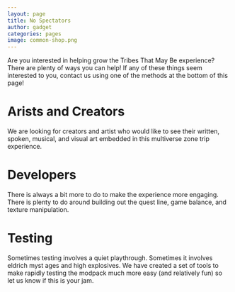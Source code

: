 ```yaml
---
layout: page
title: No Spectators
author: gadget
categories: pages
image: common-shop.png
---
```


Are you interested in helping grow the Tribes That May Be experience? There are plenty of ways you can help! If any of these things seem interested to you, contact us using one of the methods at the bottom of this page!

# Arists and Creators

We are looking for creators and artist who would like to see their written, spoken, musical, and visual art embedded in this multiverse zone trip experience.

# Developers

There is always a bit more to do to make the experience more engaging. There is plenty to do around building out the quest line, game balance, and texture manipulation.

# Testing

Sometimes testing involves a quiet playthrough. Sometimes it involves eldrich myst ages and high explosives. We have created a set of tools to make rapidly testing the modpack much more easy (and relatively fun) so let us know if this is your jam.
